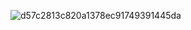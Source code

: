 ![d57c2813c820a1378ec91749391445da](https://github.com/user-attachments/assets/ff93e912-a80b-458b-ac11-20bc5e72b956)
